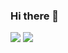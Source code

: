 ### Hi there 👋
<img src="https://github-readme-stats.vercel.app/api?username=Lennghc&theme=vue-dark&show_icons=true" />
<img src="https://github-readme-stats.vercel.app/api/top-langs/?username=Lennghc&theme=vue-dark&show_icons=true" />
<!--
**Lennghc/Lennghc** is a ✨ _special_ ✨ repository because its `README.md` (this file) appears on your GitHub profile.

Here are some ideas to get you started:

- 🔭 I’m currently working on ...
- 🌱 I’m currently learning ...
- 👯 I’m looking to collaborate on ...
- 🤔 I’m looking for help with ...
- 💬 Ask me about ...
- 📫 How to reach me: ...
- 😄 Pronouns: ...
- ⚡ Fun fact: ...
-->
